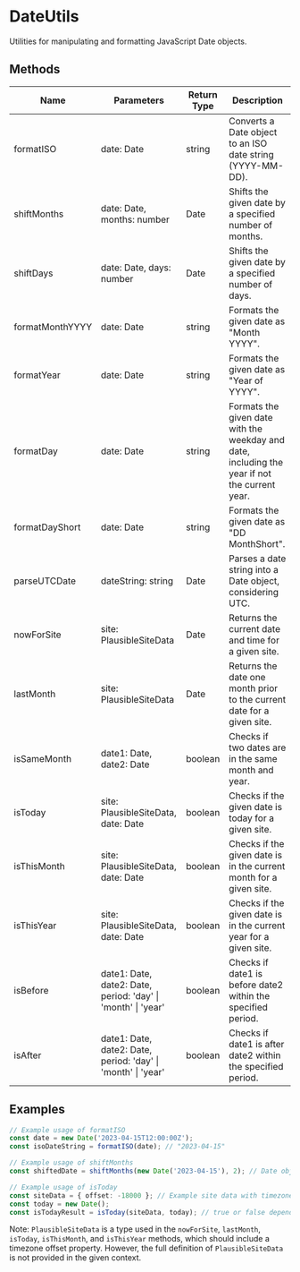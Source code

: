 # DateUtils

Utilities for manipulating and formatting JavaScript Date objects.

## Methods

| Name            | Parameters                  | Return Type | Description                                                                 |
|-----------------|-----------------------------|-------------|-----------------------------------------------------------------------------|
| formatISO       | date: Date                  | string      | Converts a Date object to an ISO date string (YYYY-MM-DD).                  |
| shiftMonths     | date: Date, months: number  | Date        | Shifts the given date by a specified number of months.                      |
| shiftDays       | date: Date, days: number    | Date        | Shifts the given date by a specified number of days.                        |
| formatMonthYYYY | date: Date                  | string      | Formats the given date as "Month YYYY".                                     |
| formatYear      | date: Date                  | string      | Formats the given date as "Year of YYYY".                                   |
| formatDay       | date: Date                  | string      | Formats the given date with the weekday and date, including the year if not the current year. |
| formatDayShort  | date: Date                  | string      | Formats the given date as "DD MonthShort".                                  |
| parseUTCDate    | dateString: string          | Date        | Parses a date string into a Date object, considering UTC.                   |
| nowForSite      | site: PlausibleSiteData     | Date        | Returns the current date and time for a given site.                         |
| lastMonth       | site: PlausibleSiteData     | Date        | Returns the date one month prior to the current date for a given site.      |
| isSameMonth     | date1: Date, date2: Date    | boolean     | Checks if two dates are in the same month and year.                         |
| isToday         | site: PlausibleSiteData, date: Date | boolean | Checks if the given date is today for a given site.                         |
| isThisMonth     | site: PlausibleSiteData, date: Date | boolean | Checks if the given date is in the current month for a given site.          |
| isThisYear      | site: PlausibleSiteData, date: Date | boolean | Checks if the given date is in the current year for a given site.           |
| isBefore        | date1: Date, date2: Date, period: 'day' \| 'month' \| 'year' | boolean | Checks if date1 is before date2 within the specified period.                |
| isAfter         | date1: Date, date2: Date, period: 'day' \| 'month' \| 'year' | boolean | Checks if date1 is after date2 within the specified period.                 |

## Examples

```typescript
// Example usage of formatISO
const date = new Date('2023-04-15T12:00:00Z');
const isoDateString = formatISO(date); // "2023-04-15"

// Example usage of shiftMonths
const shiftedDate = shiftMonths(new Date('2023-04-15'), 2); // Date object representing "2023-06-15"

// Example usage of isToday
const siteData = { offset: -18000 }; // Example site data with timezone offset
const today = new Date();
const isTodayResult = isToday(siteData, today); // true or false depending on the current date and site's timezone
```

Note: `PlausibleSiteData` is a type used in the `nowForSite`, `lastMonth`, `isToday`, `isThisMonth`, and `isThisYear` methods, which should include a timezone offset property. However, the full definition of `PlausibleSiteData` is not provided in the given context.